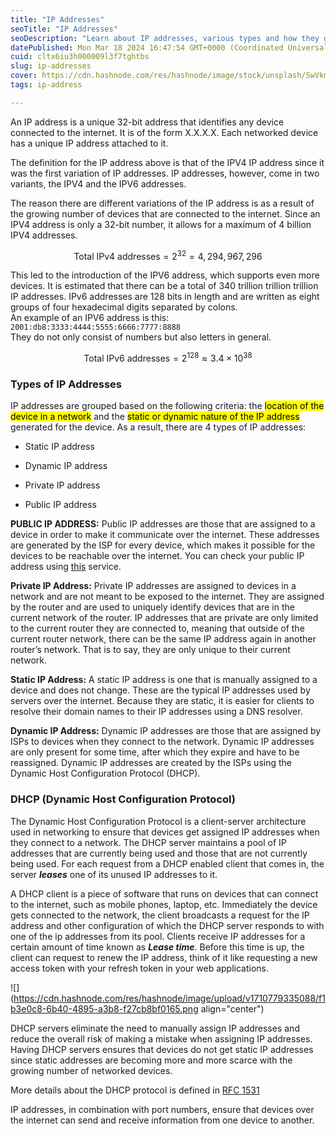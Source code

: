 ```yaml
---
title: "IP Addresses"
seoTitle: "IP Addresses"
seoDescription: "Learn about IP addresses, various types and how they get assigned to devices in this post!"
datePublished: Mon Mar 18 2024 16:47:54 GMT+0000 (Coordinated Universal Time)
cuid: cltx6iu3h000009l3f7tghtbs
slug: ip-addresses
cover: https://cdn.hashnode.com/res/hashnode/image/stock/unsplash/SwVkmowt7qA/upload/41e42b23150348cdc16150ad50ef5a55.jpeg
tags: ip-address

---
```


An IP address is a unique 32-bit address that identifies any device connected to the internet. It is of the form X.X.X.X. Each networked device has a unique IP address attached to it.

The definition for the IP address above is that of the IPV4 IP address since it was the first variation of IP addresses. IP addresses, however, come in two variants, the IPV4 and the IPV6 addresses.

The reason there are different variations of the IP address is as a result of the growing number of devices that are connected to the internet. Since an IPV4 address is only a 32-bit number, it allows for a maximum of 4 billion IPV4 addresses.

$$\text{Total IPv4 addresses} = 2^{32}=4,294,967,296$$

This led to the introduction of the IPV6 address, which supports even more devices. It is estimated that there can be a total of 340 trillion trillion trillion IP addresses. IPv6 addresses are 128 bits in length and are written as eight groups of four hexadecimal digits separated by colons.  
An example of an IPV6 address is this: `2001:db8:3333:4444:5555:6666:7777:8888`  
They do not only consist of numbers but also letters in general.

$$\text{Total IPv6 addresses} = 2^{128} \approx 3.4 \times 10^{38}$$

### Types of IP Addresses

IP addresses are grouped based on the following criteria: the <mark>location of the device in a network</mark> and the <mark>static or dynamic nature of the IP address</mark> generated for the device. As a result, there are 4 types of IP addresses:

* Static IP address
    
* Dynamic IP address
    
* Private IP address
    
* Public IP address
    

**PUBLIC IP ADDRESS:** Public IP addresses are those that are assigned to a device in order to make it communicate over the internet. These addresses are generated by the ISP for every device, which makes it possible for the devices to be reachable over the internet. You can check your public IP address using [this](https://whatismyipaddress.com/) service.

**Private IP Address:** Private IP addresses are assigned to devices in a network and are not meant to be exposed to the internet. They are assigned by the router and are used to uniquely identify devices that are in the current network of the router. IP addresses that are private are only limited to the current router they are connected to, meaning that outside of the current router network, there can be the same IP address again in another router’s network. That is to say, they are only unique to their current network.

**Static IP Address:** A static IP address is one that is manually assigned to a device and does not change. These are the typical IP addresses used by servers over the internet. Because they are static, it is easier for clients to resolve their domain names to their IP addresses using a DNS resolver.

**Dynamic IP Address:** Dynamic IP addresses are those that are assigned by ISPs to devices when they connect to the network. Dynamic IP addresses are only present for some time, after which they expire and have to be reassigned. Dynamic IP addresses are created by the ISPs using the Dynamic Host Configuration Protocol (DHCP).

### **DHCP (Dynamic Host Configuration Protocol)**

The Dynamic Host Configuration Protocol is a client-server architecture used in networking to ensure that devices get assigned IP addresses when they connect to a network. The DHCP server maintains a pool of IP addresses that are currently being used and those that are not currently being used. For each request from a DHCP enabled client that comes in, the server ***leases*** one of its unused IP addresses to it.

A DHCP client is a piece of software that runs on devices that can connect to the internet, such as mobile phones, laptop, etc. Immediately the device gets connected to the network, the client broadcasts a request for the IP address and other configuration of which the DHCP server responds to with one of the ip addresses from its pool. Clients receive IP addresses for a certain amount of time known as ***Lease time***. Before this time is up, the client can request to renew the IP address, think of it like requesting a new access token with your refresh token in your web applications.

![](https://cdn.hashnode.com/res/hashnode/image/upload/v1710779335088/f1b3e0c8-6b40-4895-a3b8-f27cb8bf0165.png align="center")

DHCP servers eliminate the need to manually assign IP addresses and reduce the overall risk of making a mistake when assigning IP addresses. Having DHCP servers ensures that devices do not get static IP addresses since static addresses are becoming more and more scarce with the growing number of networked devices.

More details about the DHCP protocol is defined in [RFC 1531](https://www.rfc-editor.org/pdfrfc/rfc1531.txt.pdf)

IP addresses, in combination with port numbers, ensure that devices over the internet can send and receive information from one device to another.